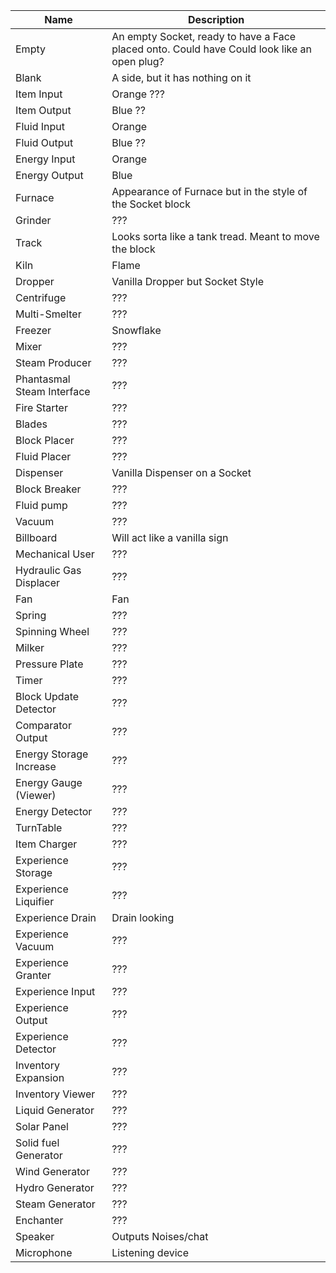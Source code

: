 
| Name                       | Description                                                                                  |
|----------------------------|----------------------------------------------------------------------------------------------|
| Empty                      | An empty Socket, ready to have a Face placed onto. Could have  Could look like an open plug? |
| Blank                      | A side, but it has nothing on it                                                             |
| Item Input                 | Orange ???                                                                                   |
| Item Output                | Blue ??                                                                                      |
| Fluid Input                | Orange                                                                                       |
| Fluid Output               | Blue ??                                                                                      |
| Energy Input               | Orange                                                                                       |
| Energy Output              | Blue                                                                                         | 
| Furnace                    | Appearance of Furnace but in the style of the Socket block                                   |
| Grinder                    | ???                                                                                          |
| Track                      | Looks sorta like a tank tread. Meant to move the block                                       |
| Kiln                       | Flame                                                                                        |
| Dropper                    | Vanilla Dropper but Socket Style                                                             |
| Centrifuge                 | ???                                                                                          |
| Multi-Smelter              | ???                                                                                          |
| Freezer                    | Snowflake                                                                                    |
| Mixer                      | ???                                                                                          |
| Steam Producer             | ???                                                                                          |
| Phantasmal Steam Interface | ???                                                                                          |
| Fire Starter               | ???                                                                                          |
| Blades                     | ???                                                                                          |
| Block Placer               | ???                                                                                          |
| Fluid Placer               | ???                                                                                          |
| Dispenser                  | Vanilla Dispenser on a Socket                                                                | 
| Block Breaker              | ???                                                                                          |
| Fluid pump                 | ???                                                                                          |
| Vacuum                     | ???                                                                                          |
| Billboard                  | Will act like a vanilla sign                                                                 |
| Mechanical User            | ???                                                                                          |
| Hydraulic Gas Displacer    | ???                                                                                          |
| Fan                        | Fan                                                                                          |
| Spring                     | ???                                                                                          |
| Spinning Wheel             | ???                                                                                          |
| Milker                     | ???                                                                                          |
| Pressure Plate             | ???                                                                                          |
| Timer                      | ???                                                                                          |
| Block Update Detector      | ???                                                                                          |
| Comparator Output          | ???                                                                                          |
| Energy Storage Increase    | ???                                                                                          |
| Energy Gauge (Viewer)      | ???                                                                                          |
| Energy Detector            | ???                                                                                          | 
| TurnTable                  | ???                                                                                          |
| Item Charger               | ???                                                                                          |
| Experience Storage         | ???                                                                                          |
| Experience Liquifier       | ???                                                                                          |
| Experience Drain           | Drain looking                                                                                |
| Experience Vacuum          | ???                                                                                          |
| Experience Granter         | ???                                                                                          |
| Experience Input           | ???                                                                                          |
| Experience Output          | ???                                                                                          |
| Experience Detector        | ???                                                                                          |
| Inventory Expansion        | ???                                                                                          |
| Inventory Viewer           | ???                                                                                          |
| Liquid Generator           | ???                                                                                          |
| Solar Panel                | ???                                                                                          |
| Solid fuel Generator       | ???                                                                                          |
| Wind Generator             | ???                                                                                          |
| Hydro Generator            | ???                                                                                          |
| Steam Generator            | ???                                                                                          |
| Enchanter                  | ???                                                                                          |
| Speaker                    | Outputs Noises/chat                                                                          |
| Microphone                 | Listening device                                                                             |
